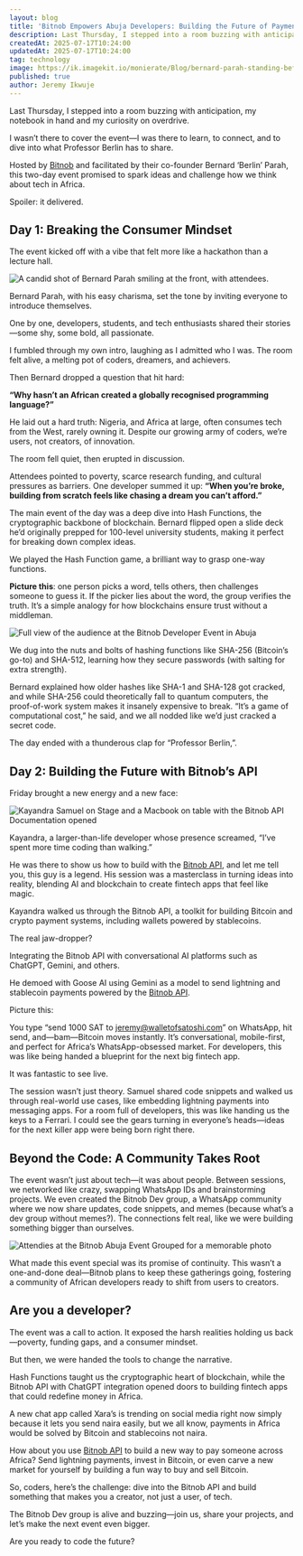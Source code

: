 ```yaml
---
layout: blog
title: 'Bitnob Empowers Abuja Developers: Building the Future of Payment Apps in Africa'
description: Last Thursday, I stepped into a room buzzing with anticipation, my notebook in hand and my curiosity on overdrive.  Hosted by Bitnob in Abuja and facilitated by their co-founder Bernard ‘Berlin’ Parah, this two-day event promised to spark ideas and challenge how we think about tech in Africa.
createdAt: 2025-07-17T10:24:00
updatedAt: 2025-07-17T10:24:00
tag: technology
image: https://ik.imagekit.io/monierate/Blog/bernard-parah-standing-before-an-audience.jpg?updatedAt=1752741508293
published: true
author: Jeremy Ikwuje
---
```

Last Thursday, I stepped into a room buzzing with anticipation, my notebook in hand and my curiosity on overdrive.

I wasn’t there to cover the event—I was there to learn, to connect, and to dive into what Professor Berlin has to share.

Hosted by [Bitnob](https://bitnob.com) and facilitated by their co-founder Bernard ‘Berlin’ Parah, this two-day event promised to spark ideas and challenge how we think about tech in Africa.

Spoiler: it delivered.

## Day 1: Breaking the Consumer Mindset

The event kicked off with a vibe that felt more like a hackathon than a lecture hall.

![A candid shot of Bernard Parah smiling at the front, with attendees.](https://ik.imagekit.io/monierate/Blog/bernard-parah-standing-before-an-audience.jpg?updatedAt=1752741508293)

Bernard Parah, with his easy charisma, set the tone by inviting everyone to introduce themselves.

One by one, developers, students, and tech enthusiasts shared their stories—some shy, some bold, all passionate.

I fumbled through my own intro, laughing as I admitted who I was. The room felt alive, a melting pot of coders, dreamers, and achievers.

Then Bernard dropped a question that hit hard:

**“Why hasn’t an African created a globally recognised programming language?”**

He laid out a hard truth: Nigeria, and Africa at large, often consumes tech from the West, rarely owning it. Despite our growing army of coders, we’re users, not creators, of innovation.

The room fell quiet, then erupted in discussion.

Attendees pointed to poverty, scarce research funding, and cultural pressures as barriers. One developer summed it up: **“When you’re broke, building from scratch feels like chasing a dream you can’t afford.”**

The main event of the day was a deep dive into Hash Functions, the cryptographic backbone of blockchain. Bernard flipped open a slide deck he’d originally prepped for 100-level university students, making it perfect for breaking down complex ideas.

We played the Hash Function game, a brilliant way to grasp one-way functions.

**Picture this**: one person picks a word, tells others, then challenges someone to guess it. If the picker lies about the word, the group verifies the truth. It’s a simple analogy for how blockchains ensure trust without a middleman.

![Full view of the audience at the Bitnob Developer Event in Abuja](https://ik.imagekit.io/monierate/Blog/full-audience-at-the-bitnob-abuja-event.jpeg?updatedAt=1752741831447)

We dug into the nuts and bolts of hashing functions like SHA-256 (Bitcoin’s go-to) and SHA-512, learning how they secure passwords (with salting for extra strength).

Bernard explained how older hashes like SHA-1 and SHA-128 got cracked, and while SHA-256 could theoretically fall to quantum computers, the proof-of-work system makes it insanely expensive to break. “It’s a game of computational cost,” he said, and we all nodded like we’d just cracked a secret code.

The day ended with a thunderous clap for “Professor Berlin,”.

## Day 2: Building the Future with Bitnob’s API

Friday brought a new energy and a new face:

![Kayandra Samuel on Stage and a Macbook on table with the Bitnob API Documentation opened](https://ik.imagekit.io/monierate/Blog/kayandra-samuel-on-stage-and-a-macbook-on-table-bitnob-api-documentation-opened.jpeg?updatedAt=1752742062025)

Kayandra, a larger-than-life developer whose presence screamed, “I’ve spent more time coding than walking.”

He was there to show us how to build with the [Bitnob API](http://docs.bitnob.com/docs/getting-started), and let me tell you, this guy is a legend. His session was a masterclass in turning ideas into reality, blending AI and blockchain to create fintech apps that feel like magic.

Kayandra walked us through the Bitnob API, a toolkit for building Bitcoin and crypto payment systems, including wallets powered by stablecoins.

The real jaw-dropper?

Integrating the Bitnob API with conversational AI platforms such as ChatGPT, Gemini, and others.

He demoed with Goose AI using Gemini as a model to send lightning and stablecoin payments powered by the [Bitnob API](http://docs.bitnob.com/docs/getting-started).

Picture this:

You type “send 1000 SAT to jeremy@walletofsatoshi.com” on WhatsApp, hit send, and—bam—Bitcoin moves instantly. It’s conversational, mobile-first, and perfect for Africa’s WhatsApp-obsessed market. For developers, this was like being handed a blueprint for the next big fintech app.

It was fantastic to see live.

The session wasn’t just theory. Samuel shared code snippets and walked us through real-world use cases, like embedding lightning payments into messaging apps. For a room full of developers, this was like handing us the keys to a Ferrari. I could see the gears turning in everyone’s heads—ideas for the next killer app were being born right there.

## Beyond the Code: A Community Takes Root

The event wasn’t just about tech—it was about people. Between sessions, we networked like crazy, swapping WhatsApp IDs and brainstorming projects. We even created the Bitnob Dev group, a WhatsApp community where we now share updates, code snippets, and memes (because what’s a dev group without memes?). The connections felt real, like we were building something bigger than ourselves.

![Attendies at the Bitnob Abuja Event Grouped for a memorable photo](https://ik.imagekit.io/monierate/Blog/attendies-group-photos-at-the-bitnob-event.jpg?updatedAt=1752742364360)

What made this event special was its promise of continuity. This wasn’t a one-and-done deal—Bitnob plans to keep these gatherings going, fostering a community of African developers ready to shift from users to creators.

## Are you a developer?

The event was a call to action. It exposed the harsh realities holding us back—poverty, funding gaps, and a consumer mindset.

But then, we were handed the tools to change the narrative.

Hash Functions taught us the cryptographic heart of blockchain, while the Bitnob API with ChatGPT integration opened doors to building fintech apps that could redefine money in Africa.

A new chat app called Xara’s is trending on social media right now simply because it lets you send naira easily, but we all know, payments in Africa would be solved by Bitcoin and stablecoins not naira.

How about you use [Bitnob API](http://docs.bitnob.com/docs/getting-started) to build a new way to pay someone across Africa? Send lightning payments, invest in Bitcoin, or even carve a new market for yourself by building a fun way to buy and sell Bitcoin.

So, coders, here’s the challenge: dive into the Bitnob API and build something that makes you a creator, not just a user, of tech.

The Bitnob Dev group is alive and buzzing—join us, share your projects, and let’s make the next event even bigger.

Are you ready to code the future?
